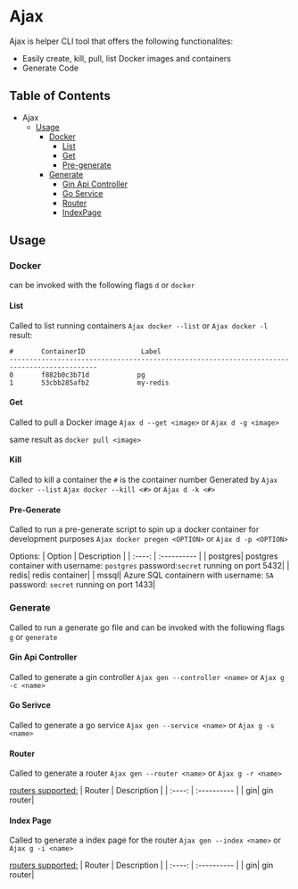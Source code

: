 # Ajax

Ajax is helper CLI tool that offers the following functionalites: 
- Easily create, kill, pull, list Docker images and containers
- Generate Code

## Table of Contents
- Ajax
  - [Usage](#usage)
    - [Docker](#docker)
      - [List](#list)
      - [Get](#get)
      - [Pre-generate](#pre-generate)
    - [Generate](#generate)
      - [Gin Api Controller](#gin-api-controller)
      - [Go Service](#go-serivce)
      - [Router](#router)
      - [IndexPage](#index-page)

## Usage
### Docker
can be invoked with the following flags `d` or `docker`
#### List 
Called to list running containers
`Ajax docker --list` or `Ajax docker -l`
result:
```
#       ContainerID              Label
--------------------------------------------------------------------------------------------
0       f882b0c3b71d            pg
1       53cbb285afb2            my-redis
```
#### Get
Called to pull a Docker image
`Ajax d --get <image>` or `Ajax d -g <image>`

same result as `docker pull <image>`

#### Kill
Called to kill a container the `#` is the container number Generated by `Ajax docker --list`
`Ajax docker --kill <#>` or `Ajax d -k <#>`

#### Pre-Generate
Called to run a pre-generate script to spin up a docker container for development purposes
`Ajax docker pregen <OPTION>` or `Ajax d -p <OPTION>`

Options:
| Option | Description |
| :----: | :---------- |
| postgres| postgres container with username: `postgres` password:`secret` running on port 5432|
| redis| redis container|
| mssql| Azure SQL containern with username: `SA` password: `secret` running on port 1433|

### Generate
Called to run a generate go file and can be invoked with the following flags `g` or `generate`

#### Gin Api Controller
Called to generate a gin controller
`Ajax gen --controller <name>` or `Ajax g -c <name>`

#### Go Serivce
Called to generate a go service
`Ajax gen --service <name>` or `Ajax g -s <name>`

#### Router
Called to generate a router
`Ajax gen --router <name>` or `Ajax g -r <name>`

<u>routers supported:</u>
| Router | Description |
| :----: | :---------- |
| gin| gin router|

#### Index Page
Called to generate a index page for the router
`Ajax gen --index <name>` or `Ajax g -i <name>`

<u>routers supported:</u>
| Router | Description |
| :----: | :---------- |
| gin| gin router|

